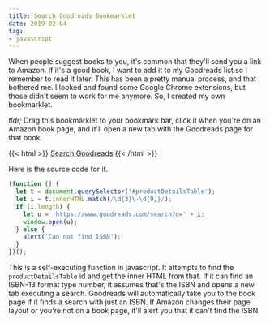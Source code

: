 ```yaml
---
title: Search Goodreads Bookmarklet
date: 2019-02-04
tag:
- javascript
---
```

When people suggest books to you, it's common that they'll send you a link to Amazon. If it's a good book, I want to add it to my Goodreads list so I remember to read it later.  This has been a pretty manual process, and that bothered me.  I looked and found some Google Chrome extensions, but those didn't seem to work for me anymore.  So, I created my own bookmarklet.

<!--more-->

*tldr;* Drag this bookmarklet to your bookmark bar, click it when you're on an Amazon book page, and it'll open a new tab with the Goodreads page for that book. 

{{< html >}}
<a href="javascript:(function(){let t=document.querySelector('#productDetailsTable');let i=t.innerHTML.match(/\d{3}\-\d{9,}/);if(i.length){let u='https://www.goodreads.com/search?q=' + i;window.open(u);}else{alert('Can not find ISBN');}})();">Search Goodreads</a>
{{< /html >}}

Here is the source code for it.

```javascript
(function () {
  let t = document.querySelector('#productDetailsTable');
  let i = t.innerHTML.match(/\d{3}\-\d{9,}/);
  if (i.length) {
    let u = 'https://www.goodreads.com/search?q=' + i;
    window.open(u);
  } else {
    alert('Can not find ISBN');
  }
})();
```

This is a self-executing function in javascript.  It attempts to find the `productDetailsTable` id and get the inner HTML from that. If it can find an ISBN-13 format type number, it assumes that's the ISBN and opens a new tab executing a search.  Goodreads will automatically take you to the book page if it finds a search with just an ISBN.  If Amazon changes their page layout or you're not on a book page, it'll alert you that it can't find the ISBN.
